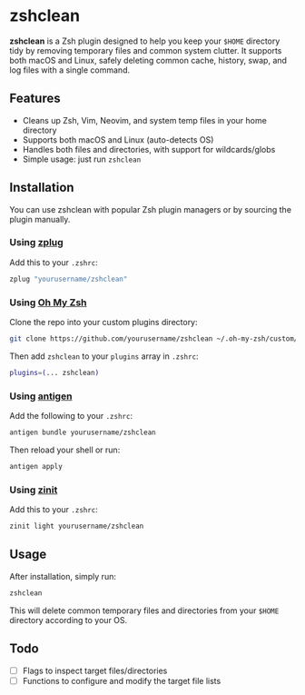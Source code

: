# zshclean

**zshclean** is a Zsh plugin designed to help you keep your `$HOME` directory tidy by removing temporary files and common system clutter. It supports both macOS and Linux, safely deleting common cache, history, swap, and log files with a single command.

## Features

- Cleans up Zsh, Vim, Neovim, and system temp files in your home directory
- Supports both macOS and Linux (auto-detects OS)
- Handles both files and directories, with support for wildcards/globs
- Simple usage: just run `zshclean`

## Installation

You can use zshclean with popular Zsh plugin managers or by sourcing the plugin manually.

### Using [zplug](https://github.com/zplug/zplug)

Add this to your `.zshrc`:

```zsh
zplug "yourusername/zshclean"
```

### Using [Oh My Zsh](https://ohmyz.sh/)

Clone the repo into your custom plugins directory:

```sh
git clone https://github.com/yourusername/zshclean ~/.oh-my-zsh/custom/plugins/zshclean
```

Then add `zshclean` to your `plugins` array in `.zshrc`:

```zsh
plugins=(... zshclean)
```

### Using [antigen](https://github.com/zsh-users/antigen)

Add the following to your `.zshrc`:

```zsh
antigen bundle yourusername/zshclean
```

Then reload your shell or run:

```zsh
antigen apply
```

### Using [zinit](https://github.com/zdharma-continuum/zinit)

Add this to your `.zshrc`:

```zsh
zinit light yourusername/zshclean
```

## Usage

After installation, simply run:

```zsh
zshclean
```

This will delete common temporary files and directories from your `$HOME` directory according to your OS.

## Todo

- [ ] Flags to inspect target files/directories
- [ ] Functions to configure and modify the target file lists
